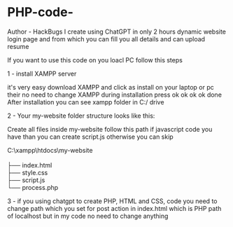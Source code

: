 # PHP-code-
Author - HackBugs
I create using ChatGPT in only 2 hours dynamic website login page and from which you can fill you all details and can upload resume 

If you want to use this code on you loacl PC follow this steps

1 - install XAMPP server 

it's very easy download XAMPP and click as install on your laptop or pc their no need to change XAMPP during installation press ok ok ok ok done
After installation you can see xampp folder in C:/ drive

2 - Your my-website folder structure looks like this:

Create all files inside my-website follow this path if javascript code you have than you can create script.js otherwise you can skip

C:\xampp\htdocs\my-website\
<br>
├── index.html
<br>
├── style.css
<br>
├── script.js
<br>
└── process.php

3 - if you using chatgpt to create PHP, HTML and CSS, code you need to change path which you set for post action in index.html which is PHP path of localhost
but in my code no need to change anything
